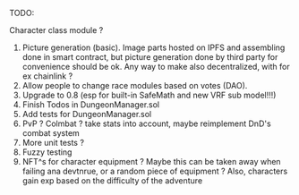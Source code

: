 TODO:

Character class module ?

1. Picture generation (basic). Image parts hosted on IPFS and assembling done in smart contract, but picture generation done by third party for convenience should be ok. Any way to make also decentralized, with for ex chainlink ?
2. Allow people to change race modules based on votes (DAO).
3. Upgrade to 0.8 (esp for built-in SafeMath and new VRF sub model!!!)
4. Finish Todos in DungeonManager.sol
5. Add tests for DungeonManager.sol
6. PvP ? Colmbat ? take stats into account, maybe reimplement DnD's combat system
7. More unit tests ?
8. Fuzzy testing
9.  NFT^s for character equipment ? Maybe this can be taken away when failing ana devtnrue, or a random piece of equipment ? Also, characters gain exp based on the difficulty of the adventure